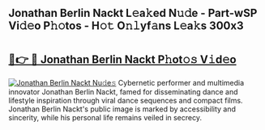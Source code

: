 ## Jonathan Berlin Nackt L𝚎a𝚔ed N𝚞𝚍e - Part-wSP Vi𝚍𝚎o P𝚑𝚘tos - H𝚘𝚝 O𝚗𝚕yf𝚊ns L𝚎a𝚔s 300x3

# <h2><a href="http://kff6elg.oniu.top/?m=Jonathan+Berlin+Nackt">🔗👉 🔴 Jonathan Berlin Nackt P𝚑ot𝚘𝚜 V𝚒d𝚎o</a></h2>

[![Jonathan Berlin Nackt Nu𝚍e𝚜](https://i.imgur.com/0qMVB7G.gif)](http://kff6elg.oniu.top/?m=Jonathan+Berlin+Nackt)
Cybernetic performer and multimedia innovator Jonathan Berlin Nackt, famed for disseminating dance and lifestyle inspiration through viral dance sequences and compact films. Jonathan Berlin Nackt's public image is marked by accessibility and sincerity, while his personal life remains veiled in secrecy.  
